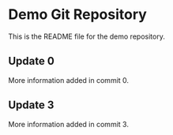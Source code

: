# Demo Git Repository

This is the README file for the demo repository.
## Update 0
More information added in commit 0.
## Update 3
More information added in commit 3.